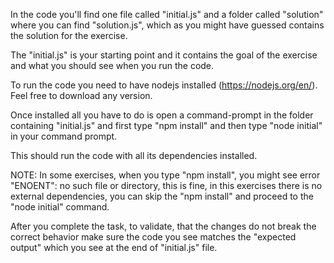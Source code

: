 In the code you'll find one file called "initial.js" and a folder called "solution" where you can find "solution.js", which as you might have guessed contains the solution for the exercise.

The "initial.js" is your starting point and it contains the goal of the exercise and what you should see when you run the code.


To run the code you need to have nodejs installed (https://nodejs.org/en/). Feel free to download any version.


Once installed all you have to do is open a command-prompt in the folder containing "initial.js" and first type "npm install" and then type "node initial" in your command prompt.

This should run the code with all its dependencies installed.


NOTE: In some exercises, when you type "npm install", you might see error "ENOENT": no such file or directory, this is fine, in this exercises there is no external dependencies, you can skip the "npm install" and proceed to the "node initial" command.


After you complete the task, to validate, that the changes do not break the correct behavior make sure the code you see matches the "expected output" which you see at the end of "initial.js" file.